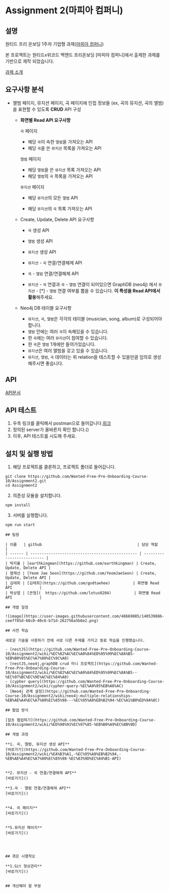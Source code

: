 

# Assignment 2(마피아 컴퍼니)

## 설명

원티드 프리 온보딩 1주차 기업형 과제([마피아 컴퍼니](http://www.mapiacompany.com/))

본 프로젝트는 원티드x위코드 백엔드 프리온보딩  [마피아 컴퍼니]에서 출제한 과제를 기반으로 제작 되었습니다.

[과제 소개](https://www.notion.so/wecode/Assignment-2-550539c84eee4dc28813a64f12455c48)

## 요구사항 분석

- 앨범 페이지, 뮤지션 페이지, 곡 페이지에 인접 정보들 (ex, 곡의 뮤지션, 곡의 앨범) 을 표현할 수 있도록 **CRUD** API 구성

  - **화면별 Read API 요구사항**

    `곡` 페이지

    - 해당 `곡`이 속한 `앨범`을 가져오는 API
    - 해당 `곡`을 쓴 `뮤지션` 목록을 가져오는 API

    `앨범` 페이지

    - 해당 `앨범`을 쓴 `뮤지션` 목록 가져오는 API
    - 해당 `앨범`의 `곡` 목록을 가져오는 API

    `뮤지션` 페이지

    - 해당 `뮤지션`의 모든 `앨범` API

    - 해당 `뮤지션`의 `곡` 목록 가져오는 API

      

  - Create, Update, Delete API 요구사항

    - `곡` 생성 API

    - `앨범` 생성 API

    - `뮤지션` 생성 API

    - `뮤지션` - `곡` 연결/연결해제 API

    - `곡` - `앨범` 연결/연결해제 API

    - `뮤지션` - `곡` 연결과 `곡` - `앨범` 연결이 되어있으면 GraphDB (neo4j) 에서 `뮤지션` - [*] - `앨범` 연결 여부를 뽑을 수 있습니다. **이 특성을 Read API에서 활용**해주세요.

      

  - Neo4j DB 테이블 요구사항

    - `뮤지션`, `곡`, `앨범`은 각각의 테이블 (musician, song, album)로 구성되어야합니다.
    - `앨범` 안에는 여러 `곡`이 속해있을 수 있습니다.
    - 한 `곡`에는 여러 `뮤지션`이 참여할 수 있습니다.
    - 한 `곡`은 `앨범` 1개에만 들어가있습니다.
    - `뮤지션`은 여러 앨범을 갖고 있을 수 있습니다.
    - `뮤지션`, `앨범`, `곡` 데이터는 위 relation을 테스트할 수 있을만큼 임의로 생성해주시면 좋습니다.

## API
[API문서](https://documenter.getpostman.com/view/10344809/UVC2J9qV)

## API 테스트
1. 우측 링크를 클릭해서 postman으로 들어갑니다.[링크](https://www.postman.com/martian-satellite-348039/workspace/10-api/overview) 
2. 정의된 server가 올바른지 확인 합니다.()
3. 이후, API 테스트를 시도해 주세요.

## 설치 및 실행 방법
1. 해당 프로젝트를 클론하고, 프로젝트 폴더로 들어갑니다.
```
git clone https://github.com/Wanted-Free-Pre-Onboarding-Course-10/Assignment2.git
cd Assignment2
```
2. 의존성 모듈을 설치합니다.
```
npm install
```
3. 서버를 실행합니다.
```
npm run start

## 팀원

| 이름   | github                                          | 담당 역할                  |
| ------ | ----------------------------------------------- | -------------------------- |
| 박지율 | [earthkingman](https://github.com/earthkingman) | Create, Update, Delete API |
| 염재선 | [Yeom Jae Seon](https://github.com/YeomJaeSeon) | Create, Update, Delete API |
| 김태희 | [김태희](https://github.com/godtaehee)          | 화면별 Read API            |
| 박상엽 | [큰형](  https://github.com/lotus0204)          | 화면별 Read API            |

## 개발 일정

![image](https://user-images.githubusercontent.com/48669085/140539886-ceeff85d-68c0-40c6-b71d-262756a5b6e2.png)

## 사전 학습

새로운 기술을 사용하기 전에 서로 다른 주제를 가지고 동료 학습을 진행했습니다.

- [nestJS](https://github.com/Wanted-Free-Pre-Onboarding-Course-10/Assignment2/wiki/%EC%82%AC%EC%A0%84%ED%95%99%EC%8A%B5-%EB%B0%95%EC%A7%80%EC%9C%A8)
- [nestJS,neo4j,graphDB crud 미니 프로젝트](https://github.com/Wanted-Free-Pre-Onboarding-Course-10/Assignment2/wiki/%EC%82%AC%EC%A0%84%ED%95%99%EC%8A%B5--%EC%97%BC%EC%9E%AC%EC%84%A0)
- [cypher query](https://github.com/Wanted-Free-Pre-Onboarding-Course-10/Assignment2/wiki/cypher-query-%EC%A0%95%EB%A6%AC)
- [Neo4j 관계 설정](https://github.com/Wanted-Free-Pre-Onboarding-Course-10/Assignment2/wiki/neo4j-multiple-relationships-%EB%AE%A4%EC%A7%80%EC%85%98---%EC%95%A8%EB%B2%94-%EC%A1%B0%ED%9A%8C)

## 협업 방식

[잡초 협업하기](https://github.com/Wanted-Free-Pre-Onboarding-Course-10/Assignment2/wiki/%ED%98%91%EC%97%85-%EB%B0%A9%EC%8B%9D)

## 개발 과정

**1. 곡, 앨범, 뮤지션 생성 API**
[바로가기](https://github.com/Wanted-Free-Pre-Onboarding-Course-10/Assignment2/wiki/%EA%B3%A1,-%EC%95%A8%EB%B2%94,-%EB%AE%A4%EC%A7%80%EC%85%98-%EC%83%9D%EC%84%B1-API)


**2. 뮤지션 - 곡 연결/연결해제 API**
[바로가기]()

**3.곡 - 앨범 연결/연결해제 API**
[바로가기]()


**4. 곡 페이지**
[바로가기]()

   
**5.뮤지션 페이지**
[바로가기]()
 

    

## 겪은 시행착오

**1.Git 형상관리**
[바로가기]()


## 개선해야 할 부분
